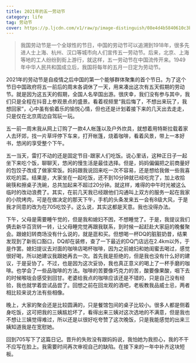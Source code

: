 ```yaml
---
title: 2021年的五一劳动节
category: life
tag: 劳动节
cover: https://p.ljcdn.com/v1/raw/p/image-distinguish/08e4d4b5840610c3b62618dc0720de0d280130013886ed03.jpeg
---
```


> 我国劳动节是一个全球性的节日，中国的劳动节可以追溯到1918年，很多先进人士上海、杭州、汉口等城市向人们宣传五一劳动节。后来，北京、上海等地的工人纷纷到街上游行，就这样，五一劳动节在中国流传开来。1949年中华人民共和国成立后，我国将每年的五月一日定为劳动节。

2021年的劳动节是自疫情之后中国的第一个能够群体聚集的首个节日。为了这个节日中国政府将五一前后的周末各调休了一天，用来凑出这次有五天假期的劳动节。就是因为这五天的假期，全国人名举国出游。很庆幸，我们没有参与其中，我们只是全程在抖音上参观景点的盛景。看着视频里“我后悔了，不想出来玩了，我想回家”，心中虽有偷着乐的愉悦心情，但也还是计划着接下来的几天出去走走，只是仅在北京周边自驾玩一玩。

五一前一周末我从网上订购了一款4人帐篷以及户外炊具，就想着用特斯拉载着家人去环郊，找一片草坪停下车来，打开帐篷，烧着咖啡，看着风景，带上一本好书，悠闲的享受整个下午。

五一当天，雷打不动的还是固定节目-跟家人们吃饭。说心里话，这种正日子一起坐下来吃个饭，聊聊天，悠闲的慢生活是最佳选择。但是，妈妈偏偏把之前商量好的包饺子改成了做家常饭。妈妈跟我说回来吃一次不容易，还是想给我做一些我喜欢吃的菜。结果是，大家坐在一起吃饭，还不到10分钟就已经吃完了，加上收拾碗筷和擦桌子洗碗，总共加起来不超过20分钟。就这样，难得的中午时光被这么临时的改动浪费了。其实，在前几天我已经跟他们沟通叫上双方的服务一起在我家的小院烤肉，可是在做决定的那天下午，手机的头条发来五一会有8级大风，于是我才同意的改为在705吃饺子。这么说，其实这都是天意。我也没得办法。

下午，父母是需要睡午觉的，但是我和媳妇不困，不想睡觉了。于是，我提议我们俩去新华百货转一转，让父母睡完觉再跟我联系，到时候一起赶赴大家庭的晚餐聚会。跟媳妇转商场没有什么说的，就是逛和买。但想喝一杯DQ的脏脏奶昔，结果发现到了新街口豁口，DQ却在装修，查了一下最近的DQ门店远在2.4km以外，于是作罢。媳妇提议去对面的咖啡店喝杯咖啡，因为之前媳妇和她闺蜜去喝过，感觉很好喝，所以她建议我跟她再去一次。首先我是拒绝的，但是我也没有什么好的建议，于是妥协了。不过，也是因为这次妥协，我也真正意义的喝上了一杯手磨的咖啡。也学会了一些品咖啡的方法。咖啡的苦要像巧克力的苦，酸要像果酸，咽下去的时候喉咙会感受到回甘。老婆给我点的咖啡应该还是不错的，只是自己没有经验，我也就学着尝试品尝了。回想之前在回龙观的酒吧，老板教我品威士忌，两者相比较来说方法有些相像。

晚上，大家的聚会还是比较圆满的，只是餐馆包间的桌子比较小。很多人都是侧着身吃饭，这可把我的三姨尴尬坏了，看得出来三姨对这次选地的不满意，但是我也不想让三姨觉得难过，所以还是以很好吃夸赞了这次晚饭，只是我能感觉的出来三姨知道我是在宽慰她。

回到705写下了这篇日记。晋升的失败没有跟妈妈说，我怕她为我担心，我的不干不应写在脸上。我需要时间再次审视自己的缺陷。在接下来的一年中补齐这块短板。